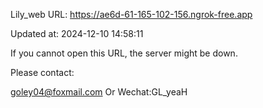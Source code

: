 Lily_web URL: https://ae6d-61-165-102-156.ngrok-free.app

Updated at: 2024-12-10 14:58:11

If you cannot open this URL, the server might be down.

Please contact: 

goley04@foxmail.com Or Wechat:GL_yeaH